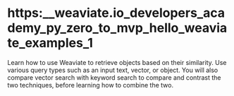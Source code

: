 # https:\_\_weaviate.io_developers_academy_py_zero_to_mvp_hello_weaviate_examples_1

Learn how to use Weaviate to retrieve objects based on their similarity. Use various query types such as an input text, vector, or object. You will also compare vector search with keyword search to compare and contrast the two techniques, before learning how to combine the two.
